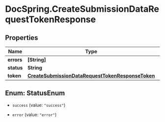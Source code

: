 # DocSpring.CreateSubmissionDataRequestTokenResponse

## Properties
Name | Type | Description | Notes
------------ | ------------- | ------------- | -------------
**errors** | **[String]** |  | [optional] 
**status** | **String** |  | [optional] 
**token** | [**CreateSubmissionDataRequestTokenResponseToken**](CreateSubmissionDataRequestTokenResponseToken.md) |  | [optional] 


<a name="StatusEnum"></a>
## Enum: StatusEnum


* `success` (value: `"success"`)

* `error` (value: `"error"`)




